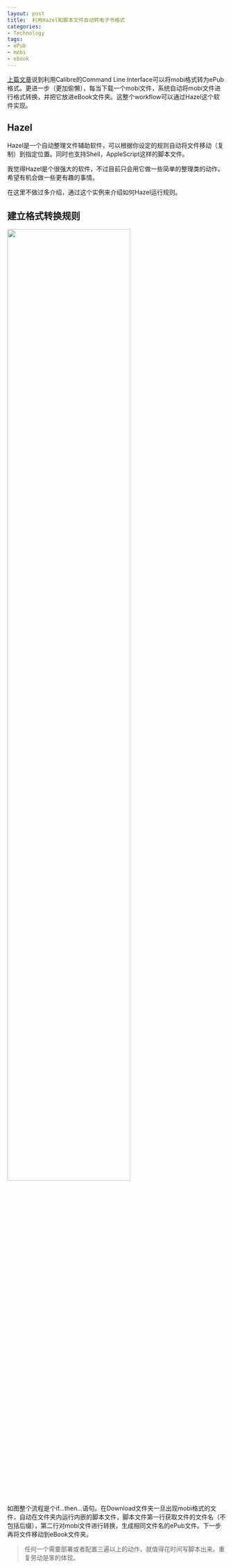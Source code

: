```yaml
---
layout: post
title:  利用Hazel和脚本文件自动转电子书格式
categories:
- Technology 
tags:
- ePub
- mobi
- ebook
---
```




[上篇文章][1]说到利用Calibre的Command Line Interface可以将mobi格式转为ePub格式。更进一步（更加偷懒），每当下载一个mobi文件，系统自动将mobi文件进行格式转换，并把它放进eBook文件夹。这整个workflow可以通过Hazel这个软件实现。

 <!--more-->

## Hazel
Hazel是一个自动整理文件辅助软件，可以根据你设定的规则自动将文件移动（复制）到指定位置。同时也支持Shell，AppleScript这样的脚本文件。

我觉得Hazel是个很强大的软件，不过目前只会用它做一些简单的整理类的动作。希望有机会做一些更有趣的事情。

在这里不做过多介绍，通过这个实例来介绍如何Hazel运行规则。

## 建立格式转换规则

<img src="http://7xo4c2.com1.z0.glb.clouddn.com/hazel.jpeg" alter="hazel" width="75%">

如图整个流程是个if...then...语句。在Download文件夹一旦出现mobi格式的文件，自动在文件夹内运行内嵌的脚本文件，脚本文件第一行获取文件的文件名（不包括后缀），第二行对mobi文件进行转换，生成相同文件名的ePub文件。下一步再将文件移动到eBook文件夹。


> 任何一个需要部署或者配置三遍以上的动作，就值得花时间写脚本出来。重复劳动是笨的体现。


[1]:	http://tzungtzu.cshozzy.com/2016/09/03/convert_to_epub.html